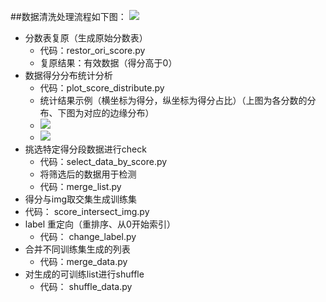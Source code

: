 
##数据清洗处理流程如下图：
![](https://i.imgur.com/7l8b3FA.png)


* 分数表复原（生成原始分数表）
	* 代码：restor_ori_score.py
	* 复原结果：有效数据（得分高于0）
* 数据得分分布统计分析
	* 代码：plot_score_distribute.py
	* 统计结果示例（横坐标为得分，纵坐标为得分占比）（上图为各分数的分布、下图为对应的边缘分布）
	* ![](https://i.imgur.com/2XxwgQW.jpg)
	* ![](https://i.imgur.com/4k7wJXh.jpg)
* 挑选特定得分段数据进行check
	* 代码：select_data_by_score.py  
	* 将筛选后的数据用于检测  
	* 代码：merge_list.py
* 得分与img取交集生成训练集
 * 代码： score_intersect_img.py
* label 重定向（重排序、从0开始索引）
	* 代码： change_label.py
* 合并不同训练集生成的列表
	* 代码：merge_data.py
* 对生成的可训练list进行shuffle
	* 代码： shuffle_data.py
